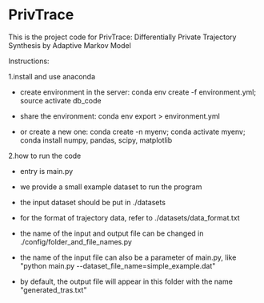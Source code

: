 # PrivTrace

This is the project code for PrivTrace: Differentially Private Trajectory Synthesis by Adaptive Markov Model

Instructions:

1.install and use anaconda

* create environment in the server: conda env create -f environment.yml; source activate db_code

* share the environment: conda env export > environment.yml

* or create a new one: conda create -n myenv; conda activate myenv; conda install numpy, pandas, scipy, matplotlib


2.how to run the code

* entry is main.py

* we provide a small example dataset to run the program

* the input dataset should be put in ./datasets

* for the format of trajectory data, refer to ./datasets/data_format.txt

* the name of the input and output file can be changed in ./config/folder_and_file_names.py

* the name of the input file can also be a parameter of main.py, like "python main.py --dataset_file_name=simple_example.dat"

* by default, the output file will appear in this folder with the name "generated_tras.txt"
